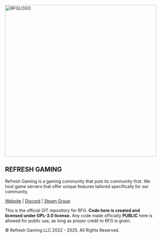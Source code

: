 <img src="https://refreshgaming.net/assets/img/rfglogo.png" alt="RFGLOGO" width="500"/>

## REFRESH GAMING

Refresh Gaming is a gaming community that puts its community first.
We host game servers that offer unique features tailored specifically for our community.

[Website](https://refreshgaming.net) |
[Discord](https://discord.gg/h6bJNqKGvf) |
[Steam Group](https://steamcommunity.com/groups/refreshgamingUS)

This is the official GIT repository for RFG. **Code here is created and licensed under GPL-3.0 license.**
Any code made officially **PUBLIC** here is allowed for public use, as long as proper credit to RFG is given.

© Refresh Gaming LLC 2022 - 2025. All Rights Reserved.
